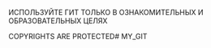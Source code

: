 
ИСПОЛЬЗУЙТЕ ГИТ ТОЛЬКО В ОЗНАКОМИТЕЛЬНЫХ И ОБРАЗОВАТЕЛЬНЫХ ЦЕЛЯХ

COPYRIGHTS ARE PROTECTED#   M Y _ G I T  
 